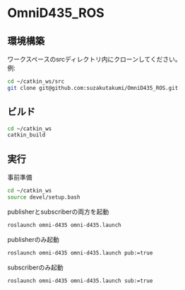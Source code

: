 # OmniD435_ROS

## 環境構築

ワークスペースのsrcディレクトリ内にクローンしてください。  
例:
```bash
cd ~/catkin_ws/src
git clone git@github.com:suzakutakumi/OmniD435_ROS.git
```

## ビルド

```bash
cd ~/catkin_ws
catkin_build
```

## 実行

事前準備
```bash
cd ~/catkin_ws
source devel/setup.bash
```

publisherとsubscriberの両方を起動
```bash
roslaunch omni-d435 omni-d435.launch
```

publisherのみ起動
```bash
roslaunch omni-d435 omni-d435.launch pub:=true
```

subscriberのみ起動
```bash
roslaunch omni-d435 omni-d435.launch sub:=true
```
